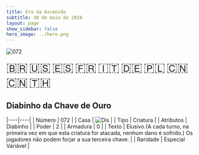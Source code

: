 ```yaml
---
title: Era da Ascensão
subtitle: 30 de maio de 2019
layout: page
show_sidebar: false
hero_image: ../hero.png
---
```


![072](https://mastervault-storage-prod.s3.amazonaws.com/media/card_front/pt/435_072_WGPXG39W2VVH_pt.png)

<span title="Português" style="font-size: 32px;cursor: pointer;" onclick="javascript:document.querySelector('img[alt=\'072\']').src=document.querySelector('img[alt=\'072\']').src.replace(/card_front\/[^/]+/, 'card_front/pt').replace(/_[^/.0-9]+\.png/, '_pt.png')">🇧🇷</span>
<span title="English" style="font-size: 32px;cursor: pointer;" onclick="javascript:document.querySelector('img[alt=\'072\']').src=document.querySelector('img[alt=\'072\']').src.replace(/card_front\/[^/]+/, 'card_front/en').replace(/_[^/.0-9]+\.png/, '_en.png')">🇺🇸</span>
<span title="Español" style="font-size: 32px;cursor: pointer;" onclick="javascript:document.querySelector('img[alt=\'072\']').src=document.querySelector('img[alt=\'072\']').src.replace(/card_front\/[^/]+/, 'card_front/es').replace(/_[^/.0-9]+\.png/, '_es.png')">🇪🇸</span>
<span title="Français" style="font-size: 32px;cursor: pointer;" onclick="javascript:document.querySelector('img[alt=\'072\']').src=document.querySelector('img[alt=\'072\']').src.replace(/card_front\/[^/]+/, 'card_front/fr').replace(/_[^/.0-9]+\.png/, '_fr.png')">🇫🇷</span>
<span title="Italiano" style="font-size: 32px;cursor: pointer;" onclick="javascript:document.querySelector('img[alt=\'072\']').src=document.querySelector('img[alt=\'072\']').src.replace(/card_front\/[^/]+/, 'card_front/it').replace(/_[^/.0-9]+\.png/, '_it.png')">🇮🇹</span>
<span title="Deutsche" style="font-size: 32px;cursor: pointer;" onclick="javascript:document.querySelector('img[alt=\'072\']').src=document.querySelector('img[alt=\'072\']').src.replace(/card_front\/[^/]+/, 'card_front/de').replace(/_[^/.0-9]+\.png/, '_de.png')">🇩🇪</span>
<span title="Polskie" style="font-size: 32px;cursor: pointer;" onclick="javascript:document.querySelector('img[alt=\'072\']').src=document.querySelector('img[alt=\'072\']').src.replace(/card_front\/[^/]+/, 'card_front/pl').replace(/_[^/.0-9]+\.png/, '_pl.png')">🇵🇱</span>
<span title="简体中文" style="font-size: 32px;cursor: pointer;" onclick="javascript:document.querySelector('img[alt=\'072\']').src=document.querySelector('img[alt=\'072\']').src.replace(/card_front\/[^/]+/, 'card_front/zh-hans').replace(/_[^/.0-9]+\.png/, '_zh-hans.png')">🇨🇳</span>
<span title="繁體中文" style="font-size: 32px;cursor: pointer;" onclick="javascript:document.querySelector('img[alt=\'072\']').src=document.querySelector('img[alt=\'072\']').src.replace(/card_front\/[^/]+/, 'card_front/zh-hant').replace(/_[^/.0-9]+\.png/, '_zh-hant.png')">🇨🇳</span>
<span title="ไทย" style="font-size: 32px;cursor: pointer;" onclick="javascript:document.querySelector('img[alt=\'072\']').src=document.querySelector('img[alt=\'072\']').src.replace(/card_front\/[^/]+/, 'card_front/th').replace(/_[^/.0-9]+\.png/, '_th.png')">🇹🇭</span>

## Diabinho da Chave de Ouro

|----|----|
| Número | 072 |
| Casa | ![Dis](https://archonarcana.com/images/thumb/e/e8/Dis.png/22px-Dis.png "Dis") |
| Tipo | Criatura |
| Atributos | Diabinho |
| Poder | 2 |
| Armadura | 0 |
| Texto | Elusivo.(A cada turno, na primeira vez em que esta criatura for atacada, nenhum dano é sofrido.) Os jogadores não podem forjar a sua terceira chave. |
| Raridade | Especial Variável |
